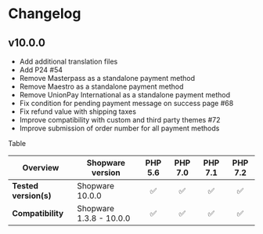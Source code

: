 # Changelog

## v10.0.0

* Add additional translation files
* Add P24 #54
* Remove Masterpass as a standalone payment method
* Remove Maestro as a standalone payment method
* Remove UnionPay International as a standalone payment method
* Fix condition for pending payment message on success page #68
* Fix refund value with shipping taxes
* Improve compatibility with custom and third party themes #72
* Improve submission of order number for all payment methods

Table

|  Overview | Shopware version | PHP 5.6 | PHP 7.0 | PHP 7.1 | PHP 7.2 |    
|---|---|:---:|:---:|:---:|:---:|  
| **Tested version(s)** | Shopware 10.0.0 | &#9989; | &#9989; | &#9989; | &#9989; |    
| **Compatibility** | Shopware 1.3.8 - 10.0.0 | &#9989; | &#9989; | &#9989; | &#9989; |    
